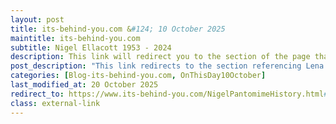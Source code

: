 ```yaml
---
layout: post
title: its-behind-you.com &#124; 10 October 2025
maintitle: its-behind-you.com
subtitle: Nigel Ellacott 1953 - 2024
description: This link will redirect you to the section of the page that refereances Lena Zavaroni.
post_description: "This link redirects to the section referencing Lena Zavaroni. The date shown reflects the 'last updated' value from that page’s HTML metadata."
categories: [Blog-its-behind-you.com, OnThisDay10October]
last_modified_at: 20 October 2025
redirect_to: https://www.its-behind-you.com/NigelPantomimeHistory.html#:~:text=I%20remember%20chatting%20at%20%C2%A0lunchtimes%20with%20Lena%20Zavaroni%20who%20was%20rehearsing%20another%20panto%20there.
class: external-link
---
```


